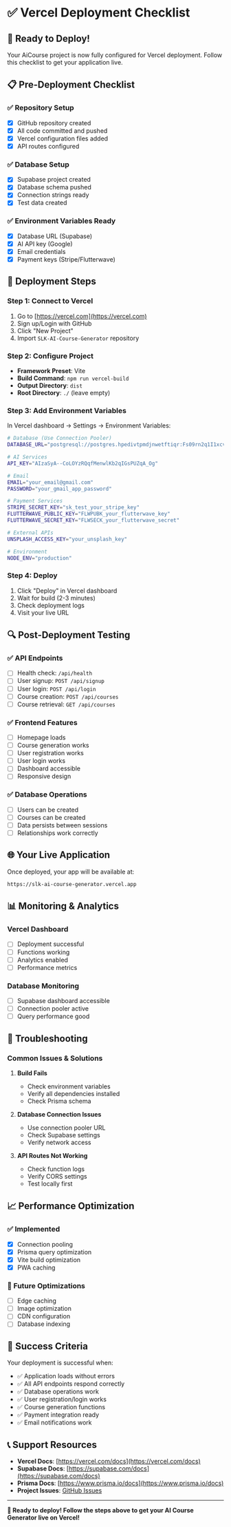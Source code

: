# ✅ Vercel Deployment Checklist

## 🚀 **Ready to Deploy!**

Your AiCourse project is now fully configured for Vercel deployment. Follow this checklist to get your application live.

## 📋 **Pre-Deployment Checklist**

### **✅ Repository Setup**
- [x] GitHub repository created
- [x] All code committed and pushed
- [x] Vercel configuration files added
- [x] API routes configured

### **✅ Database Setup**
- [x] Supabase project created
- [x] Database schema pushed
- [x] Connection strings ready
- [x] Test data created

### **✅ Environment Variables Ready**
- [x] Database URL (Supabase)
- [x] AI API key (Google)
- [x] Email credentials
- [x] Payment keys (Stripe/Flutterwave)

## 🚀 **Deployment Steps**

### **Step 1: Connect to Vercel**
1. Go to [https://vercel.com](https://vercel.com)
2. Sign up/Login with GitHub
3. Click "New Project"
4. Import `SLK-AI-Course-Generator` repository

### **Step 2: Configure Project**
- **Framework Preset**: Vite
- **Build Command**: `npm run vercel-build`
- **Output Directory**: `dist`
- **Root Directory**: `./` (leave empty)

### **Step 3: Add Environment Variables**
In Vercel dashboard → Settings → Environment Variables:

```bash
# Database (Use Connection Pooler)
DATABASE_URL="postgresql://postgres.hpedivtpmdjnwetftiqr:Fs09rn2q1I1xcvUM@aws-0-us-east-2.pooler.supabase.com:6543/postgres"

# AI Services
API_KEY="AIzaSyA--CoLOYzRQqfMenwlKb2qIGsPUZqA_Og"

# Email
EMAIL="your_email@gmail.com"
PASSWORD="your_gmail_app_password"

# Payment Services
STRIPE_SECRET_KEY="sk_test_your_stripe_key"
FLUTTERWAVE_PUBLIC_KEY="FLWPUBK_your_flutterwave_key"
FLUTTERWAVE_SECRET_KEY="FLWSECK_your_flutterwave_secret"

# External APIs
UNSPLASH_ACCESS_KEY="your_unsplash_key"

# Environment
NODE_ENV="production"
```

### **Step 4: Deploy**
1. Click "Deploy" in Vercel dashboard
2. Wait for build (2-3 minutes)
3. Check deployment logs
4. Visit your live URL

## 🔍 **Post-Deployment Testing**

### **✅ API Endpoints**
- [ ] Health check: `/api/health`
- [ ] User signup: `POST /api/signup`
- [ ] User login: `POST /api/login`
- [ ] Course creation: `POST /api/courses`
- [ ] Course retrieval: `GET /api/courses`

### **✅ Frontend Features**
- [ ] Homepage loads
- [ ] Course generation works
- [ ] User registration works
- [ ] User login works
- [ ] Dashboard accessible
- [ ] Responsive design

### **✅ Database Operations**
- [ ] Users can be created
- [ ] Courses can be created
- [ ] Data persists between sessions
- [ ] Relationships work correctly

## 🌐 **Your Live Application**

Once deployed, your app will be available at:
```
https://slk-ai-course-generator.vercel.app
```

## 📊 **Monitoring & Analytics**

### **Vercel Dashboard**
- [ ] Deployment successful
- [ ] Functions working
- [ ] Analytics enabled
- [ ] Performance metrics

### **Database Monitoring**
- [ ] Supabase dashboard accessible
- [ ] Connection pooler active
- [ ] Query performance good

## 🔧 **Troubleshooting**

### **Common Issues & Solutions**

1. **Build Fails**
   - Check environment variables
   - Verify all dependencies installed
   - Check Prisma schema

2. **Database Connection Issues**
   - Use connection pooler URL
   - Check Supabase settings
   - Verify network access

3. **API Routes Not Working**
   - Check function logs
   - Verify CORS settings
   - Test locally first

## 📈 **Performance Optimization**

### **✅ Implemented**
- [x] Connection pooling
- [x] Prisma query optimization
- [x] Vite build optimization
- [x] PWA caching

### **🔄 Future Optimizations**
- [ ] Edge caching
- [ ] Image optimization
- [ ] CDN configuration
- [ ] Database indexing

## 🎯 **Success Criteria**

Your deployment is successful when:
- ✅ Application loads without errors
- ✅ All API endpoints respond correctly
- ✅ Database operations work
- ✅ User registration/login works
- ✅ Course generation functions
- ✅ Payment integration ready
- ✅ Email notifications work

## 📞 **Support Resources**

- **Vercel Docs**: [https://vercel.com/docs](https://vercel.com/docs)
- **Supabase Docs**: [https://supabase.com/docs](https://supabase.com/docs)
- **Prisma Docs**: [https://www.prisma.io/docs](https://www.prisma.io/docs)
- **Project Issues**: [GitHub Issues](https://github.com/Sayless-Digital/SLK-AI-Course-Generator/issues)

---

**🎉 Ready to deploy! Follow the steps above to get your AI Course Generator live on Vercel!** 